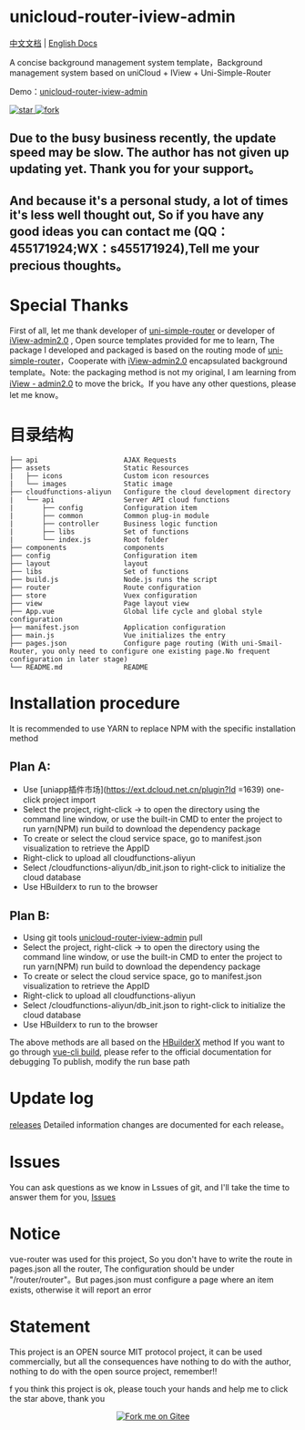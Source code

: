 <h1> unicloud-router-iview-admin </h1>

[中文文档](README.md) | [English Docs](README.en.md)

A concise background management system template，Background management system based on uniCloud + IView + Uni-Simple-Router

Demo：[unicloud-router-iview-admin](http://mouxangitee.gitee.io/unicloud-router-iview-admin)

<a href='https://gitee.com/mouxangitee/unicloud-router-iview-admin/stargazers'>
  <img src='https://gitee.com/mouxangitee/unicloud-router-iview-admin/badge/star.svg?theme=dark' alt='star'></img>
</a> 
<a href='https://gitee.com/mouxangitee/unicloud-router-iview-admin/members'>
  <img src='https://gitee.com/mouxangitee/unicloud-router-iview-admin/badge/fork.svg?theme=dark' alt='fork'></img>
</a>

## Due to the busy business recently, the update speed may be slow. The author has not given up updating yet. Thank you for your support。
## And because it's a personal study, a lot of times it's less well thought out, So if you have any good ideas you can contact me (QQ：455171924;WX：s455171924),Tell me your precious thoughts。

# Special Thanks

First of all, let me thank developer of [uni-simple-router](http://hhyang.cn/) or developer of [iView-admin2.0](https://lison16.github.io/iview-admin-doc/#/) , Open source templates provided for me to learn, The package I developed and packaged is based on the routing mode of [uni-simple-router](http://hhyang.cn/)，Cooperate with [iView-admin2.0](https://lison16.github.io/iview-admin-doc/#/) encapsulated background template。Note: the packaging method is not my original, I am learning from [iView - admin2.0](https://lison16.github.io/iview-admin-doc/#/) to move the brick。If you have any other questions, please let me know。

# 目录结构
```
├── api                     AJAX Requests
├── assets                  Static Resources
|   ├── icons               Custom icon resources
|   └── images              Static image
├── cloudfunctions-aliyun   Configure the cloud development directory
|   └── api                 Server API cloud functions
|       ├── config          Configuration item
|       ├── common          Common plug-in module
|       ├── controller      Business logic function
|       ├── libs            Set of functions
|       └── index.js        Root folder
├── components              components
├── config                  Configuration item
├── layout                  layout
├── libs                    Set of functions
├── build.js                Node.js runs the script
├── router                  Route configuration
├── store                   Vuex configuration
├── view                    Page layout view
├── App.vue                 Global life cycle and global style configuration
├── manifest.json           Application configuration
├── main.js                 Vue initializes the entry
├── pages.json              Configure page routing (With uni-Smail-Router, you only need to configure one existing page.No frequent configuration in later stage)
└── README.md               README 
```

# Installation procedure

It is recommended to use YARN to replace NPM with the specific installation method

## Plan A:
* Use [uniapp插件市场](https://ext.dcloud.net.cn/plugin?Id =1639) one-click project import
* Select the project, right-click -> to open the directory using the command line window, or use the built-in CMD to enter the project to run yarn(NPM) run build to download the dependency package
* To create or select the cloud service space, go to manifest.json visualization to retrieve the AppID
* Right-click to upload all cloudfunctions-aliyun
* Select /cloudfunctions-aliyun/db_init.json to right-click to initialize the cloud database
* Use HBuilderx to run to the browser

## Plan B:
* Using git tools [unicloud-router-iview-admin](https://gitee.com/mouxangitee/unicloud-router-iview-admin) pull
* Select the project, right-click -> to open the directory using the command line window, or use the built-in CMD to enter the project to run yarn(NPM) run build to download the dependency package
* To create or select the cloud service space, go to manifest.json visualization to retrieve the AppID
* Right-click to upload all cloudfunctions-aliyun
* Select /cloudfunctions-aliyun/db_init.json to right-click to initialize the cloud database
* Use HBuilderx to run to the browser

The above methods are all based on the [HBuilderX](https://uniapp.dcloud.io/quickstart?id=_1-%e9%80%9a%e8%bf%87-hbuilderx-%e5%8f%af%e8%a7%86%e5%8c%96%e7%95%8c%e9%9d%a2) method
If you want to go through [vue-cli build](https://uniapp.dcloud.io/quickstart?id=_2-%e9%80%9a%e8%bf%87vue-cli%e5%91%bd%e4%bb%a4%e8%a1%8c), please refer to the official documentation for debugging
To publish, modify the run base path

# Update log

[releases](https://gitee.com/mouxangitee/unicloud-router-iview-admin/releases) Detailed information changes are documented for each release。

# Issues

You can ask questions as we know in Lssues of git, and I'll take the time to answer them for you, [Issues](https://gitee.com/mouxangitee/unicloud-router-iview-admin/issues/I1HX8E)

# Notice
vue-router was used for this project, So you don't have to write the route in pages.json all the router, The configuration should be under "/router/router"。But pages.json must configure a page where an item exists, otherwise it will report an error

# Statement
This project is an OPEN source MIT protocol project, it can be used commercially, but all the consequences have nothing to do with the author, nothing to do with the open source project, remember!!

f you think this project is ok, please touch your hands and help me to click the star above, thank you

<p align="center">
  <a href='https://gitee.com/mouxangitee/unicloud-router-iview-admin'>
    <img src='https://gitee.com/mouxangitee/unicloud-router-iview-admin/widgets/widget_6.svg' alt='Fork me on Gitee'></img>
  </a>
</p>
